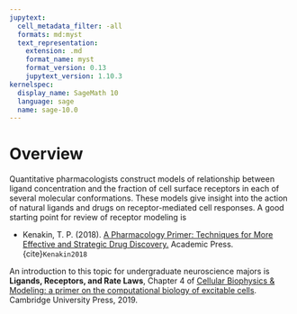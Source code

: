 ```yaml
---
jupytext:
  cell_metadata_filter: -all
  formats: md:myst
  text_representation:
    extension: .md
    format_name: myst
    format_version: 0.13
    jupytext_version: 1.10.3
kernelspec:
  display_name: SageMath 10
  language: sage
  name: sage-10.0
---
```



# Overview 

Quantitative pharmacologists construct models of relationship between ligand concentration and the fraction of cell surface receptors in each of several molecular conformations. These models give insight into the action of natural ligands and drugs on receptor-mediated cell responses.  A good starting point for review of receptor modeling is 

* Kenakin, T. P. (2018). [A Pharmacology Primer: Techniques for More Effective and Strategic Drug Discovery.](https://www.amazon.com/Pharmacology-Primer-Techniques-Effective-Strategic/dp/0128139579/) Academic Press. {cite}`Kenakin2018`

An introduction to this topic for undergraduate neuroscience majors is __Ligands, Receptors, and Rate Laws__, Chapter 4 of [Cellular Biophysics \& Modeling: a primer on the computational biology of excitable cells](https://www.cambridge.org/core/books/cellular-biophysics-and-modeling/0C728F4C44D89D8F3BA62E41A0D7336F). Cambridge University Press, 2019.

